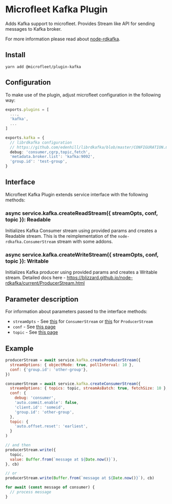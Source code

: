 # Microfleet Kafka Plugin

Adds Kafka support to microfleet. Provides Stream like API for sending messages to Kafka broker.

For more information please read about [node-rdkafka](https://github.com/Blizzard/node-rdkafka).

## Install

`yarn add @microfleet/plugin-kafka`

## Configuration

To make use of the plugin, adjust microfleet configuration in the following way:

```ts
exports.plugins = [
  ...,
  'kafka',
  ...
]

exports.kafka = {
  // librdkafka configuration
  // https://github.com/edenhill/librdkafka/blob/master/CONFIGURATION.md
  debug: 'consumer,cgrp,topic,fetch',
  'metadata.broker.list': 'kafka:9092',
  'group.id': 'test-group',
}
```

## Interface

Microfleet Kafka Plugin extends service interface with the following methods:

### async service.kafka.createReadStream({ streamOpts, conf, topic }): Readable

Initializes Kafka Consumer stream using provided params and creates a Readable stream.
This is the reimplementation of the `node-rdkafka.ConsumerStream` stream with some addons.

### async service.kafka.createWriteStream({ streamOpts, conf, topic }): Writable

Initializes Kafka producer using provided params and creates a Writable stream.
Detailed docs here - https://blizzard.github.io/node-rdkafka/current/ProducerStream.html

## Parameter description

For information about parameters passed to the interface methods:

* `streamOpts` - See [this](./src/types.ts) for `ConsumerStream` or [this](https://blizzard.github.io/node-rdkafka/current/ProducerStream.html) for `ProducerStream`
* `conf` - See [this page](https://github.com/edenhill/librdkafka/blob/master/CONFIGURATION.md)
* `topic` - See [this page](https://github.com/edenhill/librdkafka/blob/master/CONFIGURATION.md#topic-configuration-properties)

## Example

```js
producerStream = await service.kafka.createProducerStream({
  streamOptions: { objectMode: true, pollInterval: 10 },
  conf: {'group.id': 'other-group'},
})

consumerStream = await service.kafka.createConsumerStream({
  streamOptions: { topics: topic, streamAsBatch: true, fetchSize: 10 },
  conf: {
    debug: 'consumer',
    'auto.commit.enable': false,
    'client.id': 'someid',
    'group.id': 'other-group',
  },
  topic: {
    'auto.offset.reset': 'earliest',
  }
)

// and then
producerStream.write({
  topic,
  value: Buffer.from(`message at ${Date.now()}`),
}, cb)

// or
producerStream.write(Buffer.from(`message at ${Date.now()}`), cb)

for await (const message of consumer) {
  // process message
}
```
